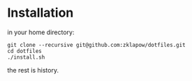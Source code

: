 # Installation

in your home directory:
```
git clone --recursive git@github.com:zklapow/dotfiles.git
cd dotfiles
./install.sh
```

the rest is history.
